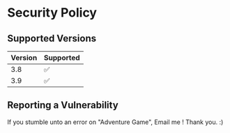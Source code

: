 # Security Policy

## Supported Versions

| Version | Supported          |
| ------- | ------------------ |
| 3.8     | :white_check_mark: |
| 3.9     | :white_check_mark: |


## Reporting a Vulnerability

If you stumble unto an error on "Adventure Game", Email me !
Thank you. :)
